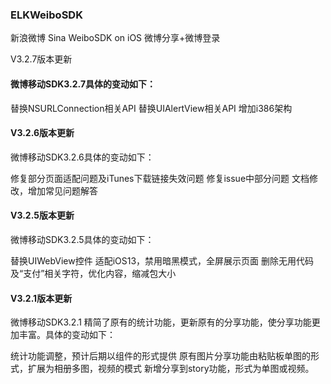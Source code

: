 ### ELKWeiboSDK

新浪微博 Sina WeiboSDK on iOS
微博分享+微博登录

V3.2.7版本更新

#### 微博移动SDK3.2.7具体的变动如下：

替换NSURLConnection相关API
替换UIAlertView相关API
增加i386架构

#### V3.2.6版本更新

微博移动SDK3.2.6具体的变动如下：

修复部分页面适配问题及iTunes下载链接失效问题
修复issue中部分问题
文档修改，增加常见问题解答

#### V3.2.5版本更新

微博移动SDK3.2.5具体的变动如下：

替换UIWebView控件
适配iOS13，禁用暗黑模式，全屏展示页面
删除无用代码及“支付”相关字符，优化内容，缩减包大小

#### V3.2.1版本更新

微博移动SDK3.2.1
精简了原有的统计功能，更新原有的分享功能，使分享功能更加丰富。具体的变动如下：

统计功能调整，预计后期以组件的形式提供
原有图片分享功能由粘贴板单图的形式，扩展为相册多图，视频的模式
新增分享到story功能，形式为单图或视频。
